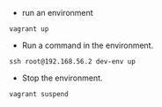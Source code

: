 - run an environment
```shell
vagrant up
```

- Run a command in the environment.
```shell
ssh root@192.168.56.2 dev-env up
```

- Stop the environment.
```shell
vagrant suspend  
```